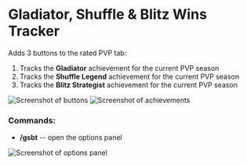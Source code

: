 # Gladiator, Shuffle & Blitz Wins Tracker

Adds 3 buttons to the rated PVP tab:

1. Tracks the **Gladiator** achievement for the current PVP season
2. Tracks the **Shuffle Legend** achievement for the current PVP season
3. Tracks the **Blitz Strategist** achievement for the current PVP season

![Screenshot of buttons](https://imgur.com/LDQYW0V.png)
![Screenshot of achievements](https://imgur.com/9yPlcMJ.png)

### Commands:

- **/gsbt** -- open the options panel

![Screenshot of options panel](https://imgur.com/HFb94b8.png)
